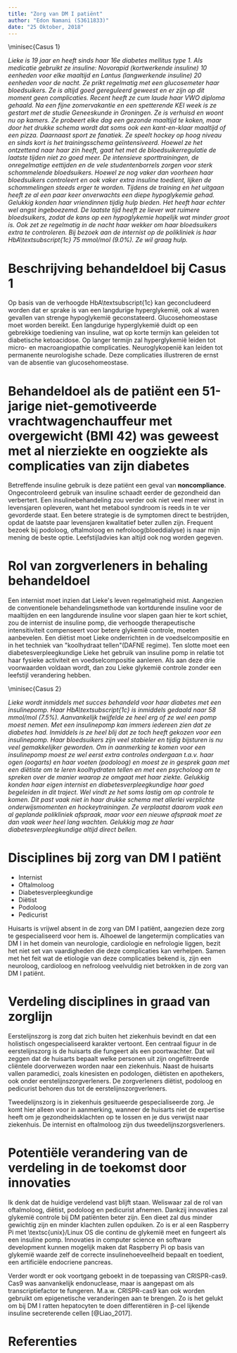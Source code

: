 ```yaml
---
title: "Zorg van DM I patiënt"
author: "Edon Namani (S3611833)"
date: "25 Oktober, 2018"
---
```


\minisec{Casus 1}

*Lieke is 19 jaar en heeft sinds haar 16e diabetes mellitus type 1. Als medicatie gebruikt ze insuline: Novorapid (kortwerkende insuline) 10 eenheden voor elke maaltijd en Lantus (langwerkende insuline) 20 eenheden voor de nacht. Ze prikt regelmatig met een glucosemeter haar bloedsuikers. Ze is altijd goed gereguleerd geweest en er zijn op dit moment geen complicaties. Recent heeft ze cum laude haar VWO diploma gehaald. Na een fijne zomervakantie en een spetterende KEI week is ze gestart met de studie Geneeskunde in Groningen. Ze is verhuisd en woont nu op kamers. Ze probeert elke dag een gezonde maaltijd te koken, maar door het drukke schema wordt dat soms ook een kant-en-klaar maaltijd of een pizza. Daarnaast sport ze fanatiek. Ze speelt hockey op hoog niveau en sinds kort is het trainingsschema geïntensiveerd. Hoewel ze het ontzettend naar haar zin heeft, gaat het met de bloedsuikerregulatie de laatste tijden niet zo goed meer. De intensieve sporttrainingen, de onregelmatige eettijden en de vele studentenborrels zorgen voor sterk schommelende bloedsuikers. Hoewel ze nog vaker dan voorheen haar bloedsuikers controleert en ook vaker extra insuline toedient, lijken de schommelingen steeds erger te worden. Tijdens de training en het uitgaan heeft ze al een paar keer onverwachts een diepe hypoglykemie gehad. Gelukkig konden haar vriendinnen tijdig hulp bieden. Het heeft haar echter wel angst ingeboezemd. De laatste tijd heeft ze liever wat ruimere bloedsuikers, zodat de kans op een hypoglykemie hopelijk wat minder groot is. Ook zet ze regelmatig in de nacht haar wekker om haar bloedsuikers extra te controleren. Bij bezoek aan de internist op de polikliniek is haar HbA\textsubscript{1c} 75 mmol/mol (9.0%). Ze wil graag hulp.*

# Beschrijving behandeldoel bij Casus 1

Op basis van de verhoogde HbA\textsubscript{1c} kan geconcludeerd worden dat er sprake is van een langdurige hyperglykemië, ook al waren gevallen van strenge hypoglykemië geconstateerd. Glucosehomeostase moet worden bereikt. Een langdurige hyperglykemië duidt op een gebrekkige toediening van insuline, wat op korte termijn kan geleiden tot diabetische ketoacidose. Op langer termijn zal hyperglykemië leiden tot micro- en macroangiopathie complicaties. Neuroglykopenië kan leiden tot permanente neurologishe schade. Deze complicaties illustreren de ernst van de absentie van glucosehomeostase.

# Behandeldoel als de patiënt een 51-jarige niet-gemotiveerde vrachtwagenchauffeur met overgewicht (BMI 42) was geweest met al nierziekte en oogziekte als complicaties van zijn diabetes

Betreffende insuline gebruik is deze patiënt een geval van __noncompliance__.  Ongecontroleerd gebruik van insuline schaadt eerder de gezondheid dan verbertert. Een insulinebehandeling zou verder ook niet veel meer winst in levensjaren opleveren, want het metabool syndroom is reeds in te ver gevorderde staat. Een betere strategie is de symptomen direct te bestrijden, opdat de laatste paar levensjaren kwalitatief beter zullen zijn. Frequent bezoek bij podoloog, oftalmoloog en nefroloog(bloeddialyse) is naar mijn mening de beste optie. Leefstijladvies kan altijd ook nog worden gegeven.

# Rol van zorgverleners in behaling behandeldoel

Een internist moet inzien dat Lieke's leven regelmatigheid mist. Aangezien de conventionele behandelingsmethode van kortdurende insuline voor de maaltijden en een langdurende insuline voor slapen gaan hier te kort schiet, zou de internist de insuline pomp, die verhoogde therapeutische intensitiviteit compenseert voor betere glykemië controle, moeten aanbevelen. Een diëtist moet Lieke onderrichten in de voedselcompositie en in het techniek van "koolhydraat tellen"(DAFNE regime). Ten slotte moet een diabetesverpleegkundige Lieke het gebruik van insuline pomp in relatie tot haar fysieke activiteit en voedselcompositie aanleren. Als aan deze drie voorwaarden voldaan wordt, dan zou Lieke glykemië controle zonder een leefstijl verandering hebben.

\minisec{Casus 2}

*Lieke wordt inmiddels met succes behandeld voor haar diabetes met een insulinepomp. Haar HbA\textsubscript{1c} is inmiddels gedaald naar 58 mmol/mol (7.5%). Aanvankelijk twijfelde ze heel erg of ze wel een pomp moest nemen. Met een insulinepomp kan immers iedereen zien dat ze diabetes had. Inmiddels is ze heel blij dat ze toch heeft gekozen voor een insulinepomp. Haar bloedsuikers zijn veel stabieler en tijdig bijsturen is nu veel gemakkelijker geworden. Om in aanmerking te komen voor een insulinepomp moest ze wel eerst extra controles ondergaan t.a.v. haar ogen (oogarts) en haar voeten (podoloog) en moest ze in gesprek gaan met een diëtiste om te leren koolhydraten tellen en met een psycholoog om te spreken over de manier waarop ze omgaat met haar ziekte. Gelukkig konden haar eigen internist en diabetesverpleegkundige haar goed begeleiden in dit traject. Wel vindt ze het soms lastig om op controle te komen. Dit past vaak niet in haar drukke schema met allerlei verplichte onderwijsmomenten en hockeytrainingen. Ze verplaatst daarom vaak een al geplande polikliniek afspraak, maar voor een nieuwe afspraak moet ze dan vaak weer heel lang wachten. Gelukkig mag ze haar diabetesverpleegkundige altijd direct bellen.*

# Disciplines bij zorg van DM I patiënt

- Internist
- Oftalmoloog
- Diabetesverpleegkundige
- Diëtist
- Podoloog
- Pedicurist

Huisarts is vrijwel absent in de zorg van DM I patiënt, aangezien deze zorg te gespecialiseerd voor hem is. Alhoewel de langetermijn complicaties van DM I in het domein van neurologie, cardiologie en nefrologie liggen, bezit het niet set van vaardigheden die deze complicaties kan verhelpen. Samen met het feit wat de etiologie van deze complicaties bekend is, zijn een neuroloog, cardioloog en nefroloog veelvuldig niet betrokken in de zorg van DM I patiënt.

# Verdeling disciplines in graad van zorglijn

Eerstelijnszorg is zorg dat zich buiten het ziekenhuis bevindt en dat een holistisch ongespecialiseerd karakter vertoont. Een centraal figuur in de eerstelijnszorg is de huisarts die fungeert als een poortwachter. Dat wil zeggen dat de huisarts bepaalt welke personen uit zijn ongefiltreerde cliëntele doorverwezen worden naar een ziekenhuis. Naast de huisarts vallen paramedici, zoals kinesisten en podologen, diëtisten en apothekers, ook onder eerstelijnszorgverleners. De zorgverleners diëtist, podoloog en pedicurist behoren dus tot de eerstelijnszorgverleners.

Tweedelijnszorg is in ziekenhuis gesitueerde gespecialiseerde zorg. Je komt hier alleen voor in aanmerking, wanneer de huisarts niet de expertise heeft om je gezondheidsklachten op te lossen en je dus verwijst naar ziekenhuis. De internist en oftalmoloog zijn dus tweedelijnszorgsverleners.

# Potentiële verandering van de verdeling in de toekomst door innovaties

Ik denk dat de huidige verdelend vast blijft staan. Weliswaar zal de rol van oftalmoloog, diëtist, podoloog en pedicurist afnemen. Dankzij innovaties zal glykemië controle bij DM patiënten beter zijn. Een dieet zal dus minder gewichtig zijn en minder klachten zullen opduiken. Zo is er al een Raspberry Pi met \textsc{unix}/Linux OS die continu de glykemië meet en fungeert als een insuline pomp. Innovaties in computer science en software development kunnen mogelijk maken dat Raspberry Pi op basis van glykemië waarde zelf de correcte insulinehoeveelheid bepaalt en toedient, een artificiële endocriene pancreas.

Verder wordt er ook voortgang geboekt in de toepassing van CRISPR-cas9. Cas9 was aanvankelijk endonuclease, maar is aangepast om als transcriptiefactor te fungeren. M.a.w. CRISPR-cas9 kan ook worden gebruikt om epigenetische veranderingen aan te brengen. Zo is het gelukt om bij DM I ratten hepatocyten te doen differentiëren in β-cel lijkende insuline secreterende cellen [@Liao_2017].

# Referenties
